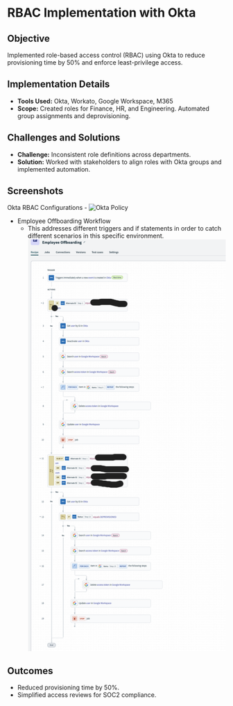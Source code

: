 # RBAC Implementation with Okta

## Objective
Implemented role-based access control (RBAC) using Okta to reduce provisioning time by 50% and enforce least-privilege access.

## Implementation Details
- **Tools Used:** Okta, Workato, Google Workspace, M365  
- **Scope:** Created roles for Finance, HR, and Engineering. Automated group assignments and deprovisioning.

## Challenges and Solutions
- **Challenge:** Inconsistent role definitions across departments.
- **Solution:** Worked with stakeholders to align roles with Okta groups and implemented automation.

## Screenshots
Okta RBAC Configurations
    - 
![Okta Policy](Images/okta-policy.png)

- Employee Offboarding Workflow
    - This addresses different triggers and if statements in order to catch different scenarios in this specific environment.
![Employee Offboarding Workato](Images/workato-employee-offboarding.png)

## Outcomes
- Reduced provisioning time by 50%.
- Simplified access reviews for SOC2 compliance.

